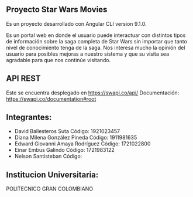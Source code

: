## Proyecto Star Wars Movies

Es un proyecto desarrollado con Angular CLI version 9.1.0.

Es un portal web en donde el usuario puede interactuar con distintos tipos de información sobre la saga completa de Star Wars sin importar que tanto nivel de  conocimiento tenga de la saga.
Nos interesa mucho la opinión del usuario para posibles mejoras a nuestro sistema y que su visita sea agradable para que nos continúe visitando.

## API REST
  Este se encuentra desplegado en https://swapi.co/api/
  Documentación: https://swapi.co/documentation#root

## Integrantes:
- David Ballesteros Suta  Código: 1921023457
- Diana Milena González Pineda  Código: 1911981635
- Edward Giovanni Amaya Rodríguez  Código: 1721022800
- Einar Embus Galindo  Código: 1721983122
- Nelson Santisteban   Código:

## Institucion Universitaria:
POLITECNICO GRAN COLOMBIANO
